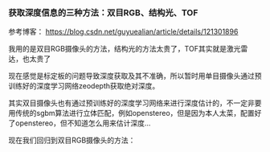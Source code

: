### 获取深度信息的三种方法：双目RGB、结构光、TOF
参考博客：
https://blog.csdn.net/guyuealian/article/details/121301896

我用的是双目RGB摄像头的方法，结构光的方法太贵了，TOF其实就是激光雷达，也太贵了

现在感觉是标定板的问题导致深度获取及其不准确，所以暂时用单目摄像头通过预训练好的深度学习网络zeodepth获取绝对深度。

其实双目摄像头也有通过预训练好的深度学习网络来进行深度估计的，不一定非要用传统的sgbm算法进行立体匹配，例如openstereo，但是因为本人太菜，配置好了openstereo，但不知道怎么用来估计深度...

现在我们回归到双目RGB摄像头的方法：


